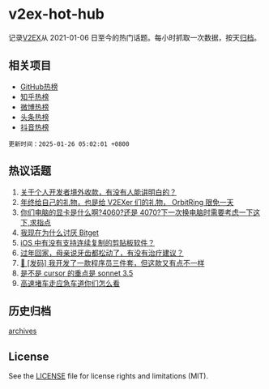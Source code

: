 # v2ex-hot-hub

 记录[V2EX](https://www.v2ex.com/)从 2021-01-06 日至今的热门话题。每小时抓取一次数据，按天[归档](archives)。
 
 ## 相关项目

- [GitHub热榜](https://github.com/it985/github-hot-hub)
- [知乎热榜](https://github.com/it985/zhihu-hot-hub)
- [微博热榜](https://github.com/it985/weibo-hot-hub)
- [头条热榜](https://github.com/it985/toutiao-hot-hub)
- [抖音热榜](https://github.com/it985/douyin-hot-hub)


 `更新时间：2025-01-26 05:02:01 +0800`

## 热议话题

1. [关于个人开发者境外收款，有没有人能讲明白的？](https://www.v2ex.com/t/1107743)
1. [年终给自己的礼物，也是给 V2EXer 们的礼物， OrbitRing 限免一天](https://www.v2ex.com/t/1107785)
1. [你们电脑的显卡是什么啊?4060?还是 4070?下一次换电脑时需要考虑一下这下,求指点](https://www.v2ex.com/t/1107767)
1. [我现在为什么讨厌 Bitget](https://www.v2ex.com/t/1107778)
1. [iOS 中有没有支持连续复制的剪贴板软件？](https://www.v2ex.com/t/1107813)
1. [过年回家，母亲说牙齿都松动了，有没有治疗建议？](https://www.v2ex.com/t/1107811)
1. [🎁 [发码] 我开发了一款程序员三件套，但这款又有点不一样](https://www.v2ex.com/t/1107754)
1. [是不是 cursor 的重点是 sonnet 3.5](https://www.v2ex.com/t/1107765)
1. [高速堵车走应急车道你们怎么看](https://www.v2ex.com/t/1107810)

## 历史归档

[archives](archives)

## License

See the [LICENSE](LICENSE) file for license rights and limitations (MIT).
